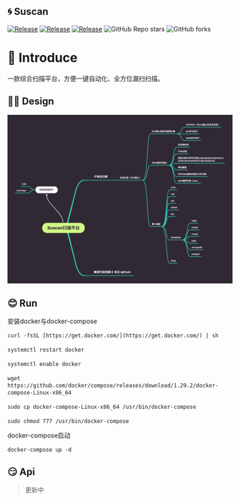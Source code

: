 ## 🌀 Suscan 
<a href="https://github.com/tangxiaofeng7/Suscan"><img alt="Release" src="https://img.shields.io/badge/golang-1.16-9cf"></a>
<a href="hhttps://github.com/tangxiaofeng7/Suscan"><img alt="Release" src="https://img.shields.io/badge/Suscan-1.0-ff69b4"></a>
<a href="https://github.com/tangxiaofeng7/Suscan"><img alt="Release" src="https://img.shields.io/badge/LICENSE-GPL-important"></a>
![GitHub Repo stars](https://img.shields.io/github/stars/tangxiaofeng7/Suscan?color=success)
![GitHub forks](https://img.shields.io/github/forks/tangxiaofeng7/Suscan)  
#  👻 Introduce
一款综合扫描平台，方便一键自动化、全方位漏扫扫描。

## 🏃🏼 Design
![](images/index.png)

## 😊 Run
安装docker与docker-compose
```
curl -fsSL [https://get.docker.com/](https://get.docker.com/) | sh  

systemctl restart docker  

systemctl enable docker  

wget https://github.com/docker/compose/releases/download/1.29.2/docker-compose-Linux-x86_64

sudo cp docker-compose-Linux-x86_64 /usr/bin/docker-compose

sudo chmod 777 /usr/bin/docker-compose
```

docker-compose启动
```
docker-compose up -d
```

## 😏 Api
> 更新中